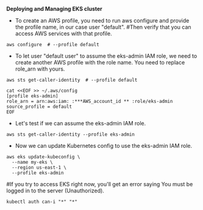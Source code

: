 **Deploying and Managing EKS cluster**

- To create an AWS profile, you need to run aws configure and provide the profile name, in our case user "default".
#Then verify that you can access AWS services with that profile.
```
aws configure  # --profile default
```
- To let user "default user" to assume the eks-admin IAM role, we need to create another AWS profile with the role name. You need to replace role_arn with yours.
```
aws sts get-caller-identity  # --profile default
```


```
cat <<EOF >> ~/.aws/config
[profile eks-admin]
role_arn = arn:aws:iam: :***AWS_account_id ** :role/eks-admin
source_profile = default
EOF
```

- Let's test if we can assume the eks-admin IAM role.
```
aws sts get-caller-identity --profile eks-admin
```
- Now we can update Kubernetes config to use the eks-admin IAM role.

```
aws eks update-kubeconfig \
  --name my-eks \
  --region us-east-1 \
  --profile eks-admin
```

#If you try to access EKS right now, you'll get an error saying You must be logged in to the server (Unauthorized).

```kubectl auth can-i "*" "*" ```